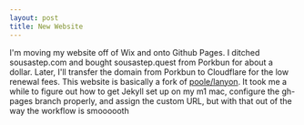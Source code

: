 ```yaml
---
layout: post
title: New Website
---
```


I'm moving my website off of Wix and onto Github Pages. I ditched sousastep.com and bought sousastep.quest from Porkbun for about a dollar. Later, I'll transfer the domain from Porkbun to Cloudflare for the low renewal fees. This website is basically a fork of [poole/lanyon](https://github.com/poole/lanyon). It took me a while to figure out how to get Jekyll set up on my m1 mac, configure the gh-pages branch properly, and assign the custom URL, but with that out of the way the workflow is smoooooth